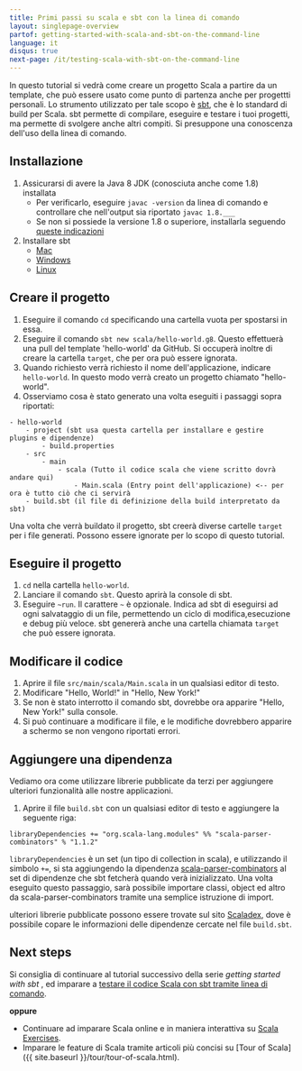```yaml
---
title: Primi passi su scala e sbt con la linea di comando
layout: singlepage-overview
partof: getting-started-with-scala-and-sbt-on-the-command-line
language: it
disqus: true
next-page: /it/testing-scala-with-sbt-on-the-command-line
---
```


In questo tutorial si vedrà come creare un progetto Scala a partire da un template, che può essere usato come punto di partenza anche per progettti personali. 
Lo strumento utilizzato per tale scopo è [sbt](https://www.scala-sbt.org/1.x/docs/index.html), che è lo standard di build per Scala.
sbt permette di compilare, eseguire e testare i tuoi progetti, ma permette di svolgere anche altri compiti.
Si presuppone una conoscenza dell'uso della linea di comando.

## Installazione
1. Assicurarsi di avere la Java 8 JDK (conosciuta anche come 1.8) installata
    * Per verificarlo, eseguire `javac -version` da linea di comando e controllare che nell'output sia riportato
    `javac 1.8.___`
    * Se non si possiede la versione 1.8 o superiore, installarla seguendo [queste indicazioni](https://www.oracle.com/technetwork/java/javase/downloads/jdk8-downloads-2133151.html)
1. Installare sbt
    * [Mac](https://www.scala-sbt.org/1.x/docs/Installing-sbt-on-Mac.html)
    * [Windows](https://www.scala-sbt.org/1.x/docs/Installing-sbt-on-Windows.html)
    * [Linux](https://www.scala-sbt.org/1.x/docs/Installing-sbt-on-Linux.html)

## Creare il progetto
1. Eseguire il comando `cd` specificando una cartella vuota per spostarsi in essa.
1. Eseguire il comando `sbt new scala/hello-world.g8`. Questo effettuerà una pull del template 'hello-world' da GitHub.
    Si occuperà inoltre di creare la cartella `target`, che per ora può essere ignorata. 
1. Quando richiesto verrà richiesto il nome dell'applicazione, indicare `hello-world`. In questo modo verrà creato un progetto chiamato "hello-world".
1. Osserviamo cosa è stato generato una volta eseguiti i passaggi sopra riportati:

```
- hello-world
    - project (sbt usa questa cartella per installare e gestire plugins e dipendenze)
        - build.properties
    - src
        - main
            - scala (Tutto il codice scala che viene scritto dovrà andare qui)
                - Main.scala (Entry point dell'applicazione) <-- per ora è tutto ciò che ci servirà
    - build.sbt (il file di definizione della build interpretato da sbt)
```

Una volta che verrà buildato il progetto, sbt creerà diverse cartelle `target` per i file generati. Possono essere ignorate per lo scopo di questo tutorial.

## Eseguire il progetto
1. `cd` nella cartella `hello-world`.
1. Lanciare il comando `sbt`. Questo aprirà la console di sbt.
1. Eseguire `~run`. Il carattere `~` è opzionale. Indica ad sbt di eseguirsi ad ogni salvataggio di un file, permettendo un ciclo di modifica,esecuzione e debug più veloce. sbt genererà anche una cartella chiamata `target` che può essere ignorata.

## Modificare il codice
1. Aprire il file `src/main/scala/Main.scala` in un qualsiasi editor di testo.
1. Modificare "Hello, World!" in "Hello, New York!"
1. Se non è stato interrotto il comando sbt, dovrebbe ora apparire "Hello, New York!" sulla console.
1. Si può continuare a modificare il file, e le modifiche dovrebbero apparire a schermo se non vengono riportati errori. 

## Aggiungere una dipendenza
Vediamo ora come utilizzare librerie pubblicate da terzi per aggiungere ulteriori funzionalità alle nostre applicazioni.

1. Aprire il file `build.sbt` con un qualsiasi editor di testo e aggiungere la seguente riga:

```
libraryDependencies += "org.scala-lang.modules" %% "scala-parser-combinators" % "1.1.2"
```
`libraryDependencies` è un set (un tipo di collection in scala), e utilizzando il simbolo `+=`,
si sta aggiungendo la dipendenza [scala-parser-combinators](https://github.com/scala/scala-parser-combinators) al set di dipendenze che sbt fetcherà quando verà inizializzato.
Una volta eseguito questo passaggio, sarà possibile importare classi, object ed altro da scala-parser-combinators tramite una semplice istruzione di import.

ulteriori librerie pubblicate possono essere trovate sul sito
[Scaladex](https://index.scala-lang.org/), dove è possibile copare le informazioni delle dipendenze cercate nel file `build.sbt`.

## Next steps

Si consiglia di continuare al tutorial successivo della serie  _getting started with sbt_ , ed imparare a [testare il codice Scala con sbt tramite linea di comando](testing-scala-with-sbt-on-the-command-line.html).

**oppure**

- Continuare ad imparare Scala online e in maniera interattiva su
 [Scala Exercises](https://www.scala-exercises.org/scala_tutorial).
- Imparare le feature di Scala tramite articoli più concisi su [Tour of Scala]({{ site.baseurl }}/tour/tour-of-scala.html).
